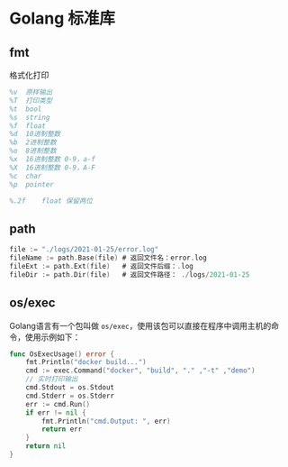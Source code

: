 # Golang 标准库

## fmt

格式化打印

```tex
%v	原样输出
%T	打印类型
%t	bool
%s	string
%f	float
%d	10进制整数
%b	2进制整数
%o	8进制整数
%x	16进制整数 0-9，a-f
%X	16进制整数 0-9，A-F
%c	char
%p	pointer

%.2f	float 保留两位
```

## path

```go
file := "./logs/2021-01-25/error.log"
fileName := path.Base(file) # 返回文件名：error.log
fileExt := path.Ext(file)	# 返回文件后缀：.log
fileDir := path.Dir(file)	# 返回文件路径： ./logs/2021-01-25
```

## os/exec

Golang语言有一个包叫做 `os/exec`，使用该包可以直接在程序中调用主机的命令，使用示例如下：

```go
func OsExecUsage() error {
	fmt.Println("docker build...")
	cmd := exec.Command("docker", "build", "." ,"-t" ,"demo")
	// 实时打印输出
	cmd.Stdout = os.Stdout
	cmd.Stderr = os.Stderr
	err := cmd.Run()
	if err != nil {
		fmt.Println("cmd.Output: ", err)
		return err
	}
	return nil
}
```

